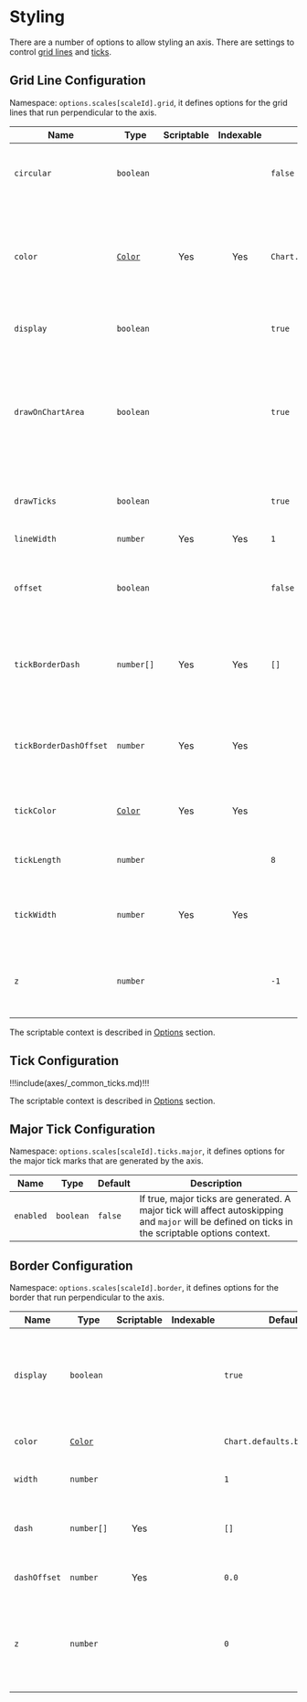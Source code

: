 # Styling

There are a number of options to allow styling an axis. There are settings to control [grid lines](#grid-line-configuration) and [ticks](#tick-configuration).

## Grid Line Configuration

Namespace: `options.scales[scaleId].grid`, it defines options for the grid lines that run perpendicular to the axis.

| Name | Type | Scriptable | Indexable | Default | Description
| ---- | ---- | :-------------------------------: | :-----------------------------: | ------- | -----------
| `circular` | `boolean` | | | `false` | If true, gridlines are circular (on radar and polar area charts only).
| `color` | [`Color`](../general/colors.md)  | Yes | Yes | `Chart.defaults.borderColor` | The color of the grid lines. If specified as an array, the first color applies to the first grid line, the second to the second grid line, and so on.
| `display` | `boolean` | | | `true` | If false, do not display grid lines for this axis.
| `drawOnChartArea` | `boolean` | | | `true` | If true, draw lines on the chart area inside the axis lines. This is useful when there are multiple axes and you need to control which grid lines are drawn.
| `drawTicks` | `boolean` | | | `true` | If true, draw lines beside the ticks in the axis area beside the chart.
| `lineWidth` | `number` | Yes | Yes | `1` | Stroke width of grid lines.
| `offset` | `boolean` | | | `false` | If true, grid lines will be shifted to be between labels. This is set to `true` for a bar chart by default.
| `tickBorderDash` | `number[]` | Yes | Yes | `[]` | Length and spacing of the tick mark line. If not set, defaults to the grid line `borderDash` value.
| `tickBorderDashOffset` | `number` | Yes | Yes |  | Offset for the line dash of the tick mark. If unset, defaults to the grid line `borderDashOffset` value
| `tickColor` | [`Color`](../general/colors.md) | Yes | Yes | | Color of the tick line. If unset, defaults to the grid line color.
| `tickLength` | `number` | | | `8` | Length in pixels that the grid lines will draw into the axis area.
| `tickWidth` | `number` | Yes | Yes | | Width of the tick mark in pixels. If unset, defaults to the grid line width.
| `z` | `number` | | | `-1` | z-index of the gridline layer. Values &lt;= 0 are drawn under datasets, &gt; 0 on top.

The scriptable context is described in [Options](../general/options.md#tick) section.

## Tick Configuration

!!!include(axes/_common_ticks.md)!!!

The scriptable context is described in [Options](../general/options.md#tick) section.

## Major Tick Configuration

Namespace: `options.scales[scaleId].ticks.major`, it defines options for the major tick marks that are generated by the axis.

| Name | Type | Default | Description
| ---- | ---- | ------- | -----------
| `enabled` | `boolean` | `false` | If true, major ticks are generated. A major tick will affect autoskipping and `major` will be defined on ticks in the scriptable options context.

## Border Configuration

Namespace: `options.scales[scaleId].border`, it defines options for the border that run perpendicular to the axis.

| Name | Type | Scriptable | Indexable | Default | Description
| ---- | ---- | :-------------------------------: | :-----------------------------: | ------- | -----------
| `display` | `boolean` | | | `true` | If true, draw a border at the edge between the axis and the chart area.
| `color` | [`Color`](../general/colors.md) | | | `Chart.defaults.borderColor` | The color of the border line.
| `width` | `number` | | | `1` | The width of the border line.
| `dash` | `number[]` | Yes | | `[]` | Length and spacing of dashes on grid lines. See [MDN](https://developer.mozilla.org/en-US/docs/Web/API/CanvasRenderingContext2D/setLineDash).
| `dashOffset` | `number` | Yes | | `0.0` | Offset for line dashes. See [MDN](https://developer.mozilla.org/en-US/docs/Web/API/CanvasRenderingContext2D/lineDashOffset).
| `z` | `number` | | | `0` | z-index of the border layer. Values &lt;= 0 are drawn under datasets, &gt; 0 on top.
